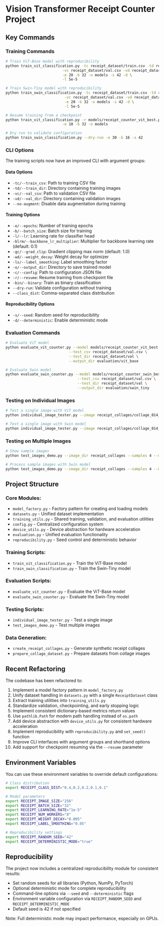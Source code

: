 # Vision Transformer Receipt Counter Project

## Key Commands

### Training Commands

```bash
# Train ViT-Base model with reproducibility
python train_vit_classification.py -tc receipt_dataset/train.csv -td receipt_dataset/train \
                          -vc receipt_dataset/val.csv -vd receipt_dataset/val \
                          -e 20 -b 32 -o models -s 42 -d \
                          -l 5e-5 

# Train Swin-Tiny model with reproducibility
python train_swin_classification.py -tc receipt_dataset/train.csv -td receipt_dataset/train \
                           -vc receipt_dataset/val.csv -vd receipt_dataset/val \
                           -e 20 -b 32 -o models -s 42 -d \
                           -l 5e-5

# Resume training from a checkpoint
python train_vit_classification.py -r models/receipt_counter_vit_best.pth \
                          -e 10 -b 32 -o models

# Dry run to validate configuration
python train_swin_classification.py --dry-run -e 30 -b 16 -s 42
```

### CLI Options

The training scripts now have an improved CLI with argument groups:

#### Data Options
- `-tc/--train_csv`: Path to training CSV file
- `-td/--train_dir`: Directory containing training images
- `-vc/--val_csv`: Path to validation CSV file
- `-vd/--val_dir`: Directory containing validation images
- `--no-augment`: Disable data augmentation during training

#### Training Options
- `-e/--epochs`: Number of training epochs
- `-b/--batch_size`: Batch size for training
- `-l/--lr`: Learning rate for classifier head
- `-blrm/--backbone_lr_multiplier`: Multiplier for backbone learning rate (default: 0.1)
- `-gc/--grad_clip`: Gradient clipping max norm (default: 1.0)
- `-wd/--weight_decay`: Weight decay for optimizer
- `-ls/--label_smoothing`: Label smoothing factor
- `-o/--output_dir`: Directory to save trained model
- `-c/--config`: Path to configuration JSON file
- `-r/--resume`: Resume training from checkpoint file
- `-bin/--binary`: Train as binary classification
- `--dry-run`: Validate configuration without training
- `--class_dist`: Comma-separated class distribution

#### Reproducibility Options
- `-s/--seed`: Random seed for reproducibility
- `-d/--deterministic`: Enable deterministic mode

### Evaluation Commands

```bash
# Evaluate ViT model
python evaluate_vit_counter.py --model models/receipt_counter_vit_best.pth \
                             --test_csv receipt_dataset/val.csv \
                             --test_dir receipt_dataset/val \
                             --output_dir evaluation/vit_base

# Evaluate Swin model
python evaluate_swin_counter.py --model models/receipt_counter_swin_best.pth \
                                 --test_csv receipt_dataset/val.csv \
                                 --test_dir receipt_dataset/val \
                                 --output_dir evaluation/swin_tiny
```

### Testing on Individual Images

```bash
# Test a single image with ViT model
python individual_image_tester.py --image receipt_collages/collage_014_2_receipts.jpg --model models/receipt_counter_vit_best.pth

# Test a single image with Swin model
python individual_image_tester.py --image receipt_collages/collage_014_2_receipts.jpg --model models/receipt_counter_swin_best.pth
```

### Testing on Multiple Images

```bash
# Show sample images
python test_images_demo.py --image_dir receipt_collages --samples 4 --mode show

# Process sample images with Swin model
python test_images_demo.py --image_dir receipt_collages --samples 4 --mode process --model models/receipt_counter_swin_best.pth
```

## Project Structure

### Core Modules:
- `model_factory.py` - Factory pattern for creating and loading models
- `datasets.py` - Unified dataset implementation 
- `training_utils.py` - Shared training, validation, and evaluation utilities
- `config.py` - Centralized configuration system
- `device_utils.py` - Device abstraction for hardware acceleration 
- `evaluation.py` - Unified evaluation functionality
- `reproducibility.py` - Seed control and deterministic behavior

### Training Scripts:
- `train_vit_classification.py` - Train the ViT-Base model
- `train_swin_classification.py` - Train the Swin-Tiny model

### Evaluation Scripts:
- `evaluate_vit_counter.py` - Evaluate the ViT-Base model
- `evaluate_swin_counter.py` - Evaluate the Swin-Tiny model

### Testing Scripts:
- `individual_image_tester.py` - Test a single image
- `test_images_demo.py` - Test multiple images

### Data Generation:
- `create_receipt_collages.py` - Generate synthetic receipt collages
- `prepare_collage_dataset.py` - Prepare datasets from collage images

## Recent Refactoring

The codebase has been refactored to:
1. Implement a model factory pattern in `model_factory.py`
2. Unify dataset handling in `datasets.py` with a single `ReceiptDataset` class
3. Extract training utilities into `training_utils.py`
4. Standardize validation, checkpointing, and early stopping logic 
5. Implement consistent dictionary-based metrics return values
6. Use `pathlib.Path` for modern path handling instead of `os.path`
7. Add device abstraction with `device_utils.py` for consistent hardware acceleration
8. Implement reproducibility with `reproducibility.py` and `set_seed()` function
9. Improve CLI interfaces with argument groups and shorthand options
10. Add support for checkpoint resuming via the `--resume` parameter

## Environment Variables

You can use these environment variables to override default configurations:

```bash
# Class distribution
export RECEIPT_CLASS_DIST="0.4,0.2,0.2,0.1,0.1"

# Model parameters
export RECEIPT_IMAGE_SIZE="256"
export RECEIPT_BATCH_SIZE="32" 
export RECEIPT_LEARNING_RATE="1e-5"
export RECEIPT_NUM_WORKERS="8"
export RECEIPT_WEIGHT_DECAY="0.005"
export RECEIPT_LABEL_SMOOTHING="0.05"

# Reproducibility settings
export RECEIPT_RANDOM_SEED="42"
export RECEIPT_DETERMINISTIC_MODE="true"
```

## Reproducibility

The project now includes a centralized reproducibility module for consistent results:

- Set random seeds for all libraries (Python, NumPy, PyTorch)
- Optional deterministic mode for complete reproducibility  
- Command-line options via `--seed` and `--deterministic` flags
- Environment variable configuration via `RECEIPT_RANDOM_SEED` and `RECEIPT_DETERMINISTIC_MODE`
- Default seed is 42 if not specified

Note: Full deterministic mode may impact performance, especially on GPUs.
